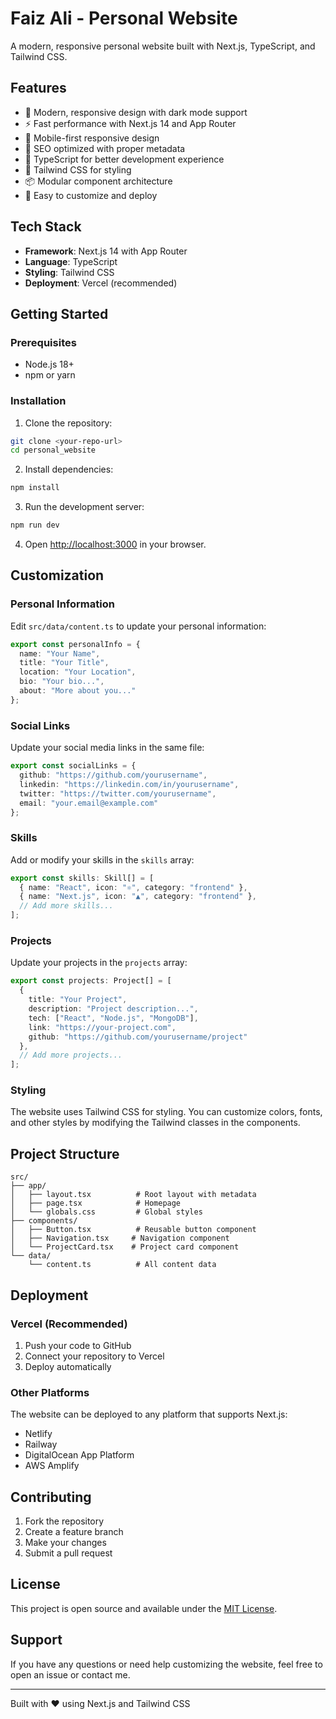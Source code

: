 # Faiz Ali - Personal Website

A modern, responsive personal website built with Next.js, TypeScript, and Tailwind CSS.

## Features

- 🎨 Modern, responsive design with dark mode support
- ⚡ Fast performance with Next.js 14 and App Router
- 📱 Mobile-first responsive design
- 🎯 SEO optimized with proper metadata
- 🔧 TypeScript for better development experience
- 🎨 Tailwind CSS for styling
- 📦 Modular component architecture
- 🚀 Easy to customize and deploy

## Tech Stack

- **Framework**: Next.js 14 with App Router
- **Language**: TypeScript
- **Styling**: Tailwind CSS
- **Deployment**: Vercel (recommended)

## Getting Started

### Prerequisites

- Node.js 18+ 
- npm or yarn

### Installation

1. Clone the repository:
```bash
git clone <your-repo-url>
cd personal_website
```

2. Install dependencies:
```bash
npm install
```

3. Run the development server:
```bash
npm run dev
```

4. Open [http://localhost:3000](http://localhost:3000) in your browser.

## Customization

### Personal Information

Edit `src/data/content.ts` to update your personal information:

```typescript
export const personalInfo = {
  name: "Your Name",
  title: "Your Title",
  location: "Your Location",
  bio: "Your bio...",
  about: "More about you..."
};
```

### Social Links

Update your social media links in the same file:

```typescript
export const socialLinks = {
  github: "https://github.com/yourusername",
  linkedin: "https://linkedin.com/in/yourusername",
  twitter: "https://twitter.com/yourusername",
  email: "your.email@example.com"
};
```

### Skills

Add or modify your skills in the `skills` array:

```typescript
export const skills: Skill[] = [
  { name: "React", icon: "⚛️", category: "frontend" },
  { name: "Next.js", icon: "▲", category: "frontend" },
  // Add more skills...
];
```

### Projects

Update your projects in the `projects` array:

```typescript
export const projects: Project[] = [
  {
    title: "Your Project",
    description: "Project description...",
    tech: ["React", "Node.js", "MongoDB"],
    link: "https://your-project.com",
    github: "https://github.com/yourusername/project"
  },
  // Add more projects...
];
```

### Styling

The website uses Tailwind CSS for styling. You can customize colors, fonts, and other styles by modifying the Tailwind classes in the components.

## Project Structure

```
src/
├── app/
│   ├── layout.tsx          # Root layout with metadata
│   ├── page.tsx            # Homepage
│   └── globals.css         # Global styles
├── components/
│   ├── Button.tsx          # Reusable button component
│   ├── Navigation.tsx     # Navigation component
│   └── ProjectCard.tsx    # Project card component
└── data/
    └── content.ts          # All content data
```

## Deployment

### Vercel (Recommended)

1. Push your code to GitHub
2. Connect your repository to Vercel
3. Deploy automatically

### Other Platforms

The website can be deployed to any platform that supports Next.js:

- Netlify
- Railway
- DigitalOcean App Platform
- AWS Amplify

## Contributing

1. Fork the repository
2. Create a feature branch
3. Make your changes
4. Submit a pull request

## License

This project is open source and available under the [MIT License](LICENSE).

## Support

If you have any questions or need help customizing the website, feel free to open an issue or contact me.

---

Built with ❤️ using Next.js and Tailwind CSS
